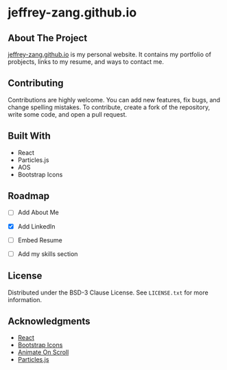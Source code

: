 # jeffrey-zang.github.io


<!-- ABOUT THE PROJECT -->
## About The Project
[jeffrey-zang.github.io](https://jeffrey-zang.github.io/) is my personal website. It contains my portfolio of probjects, links to my resume, and ways to contact me. 


## Contributing
Contributions are highly welcome. You can add new features, fix bugs, and change spelling mistakes. To contribute, create a fork of the repository, write some code, and open a pull request.


## Built With
- React
- Particles.js
- AOS
- Bootstrap Icons


<!-- ROADMAP -->
## Roadmap

- [ ] Add About Me
- [x] Add LinkedIn
- [ ] Embed Resume
- [ ] Add my skills section


## License

Distributed under the BSD-3 Clause License. See `LICENSE.txt` for more information.


<!-- ACKNOWLEDGMENTS -->
## Acknowledgments

* [React](https://reactjs.org/)
* [Bootstrap Icons](https://icons.getbootstrap.com/)
* [Animate On Scroll](https://michalsnik.github.io/aos/)
* [Particles.js](https://www.npmjs.com/package/react-tsparticles)
